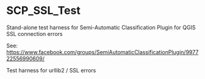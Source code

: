 # SCP_SSL_Test
Stand-alone test harness for Semi-Automatic Classification Plugin for QGIS SSL connection errors

See: https://www.facebook.com/groups/SemiAutomaticClassificationPlugin/997722556990609/

Test harness for urllib2 / SSL errors
